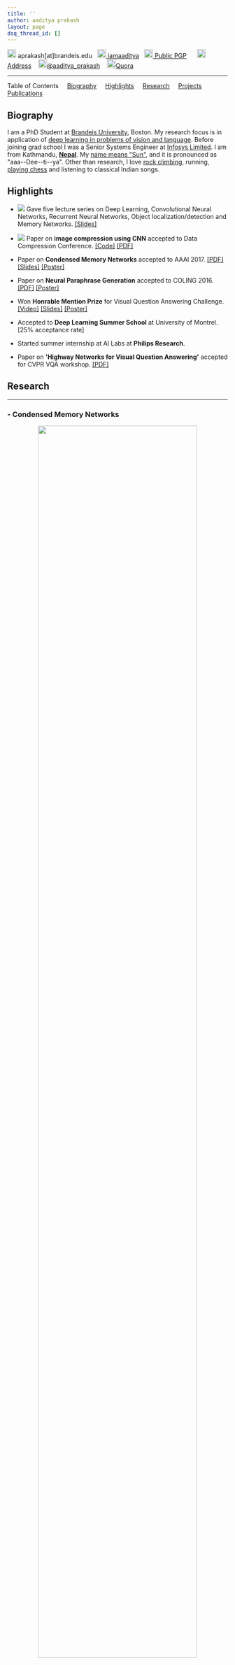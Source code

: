 ```yaml
---
title: ''
author: aaditya prakash
layout: page
dsq_thread_id: []
---
```

<img src="https://www.shareicon.net/data/128x128/2016/11/22/854973_email_512x512.png" height="20px" width="20px" /> aprakash[at]brandeis.edu &nbsp; [<img src="https://github.com/favicon.ico" height="20px" width="20px"> iamaaditya](https://github.com/iamaaditya)&nbsp;&nbsp;&nbsp;[<img src="https://upload.wikimedia.org/wikipedia/vi/b/bf/PGP_Icon.png" height="20px" width="20px"> Public PGP](https://raw.githubusercontent.com/iamaaditya/iamaaditya.github.io/master/pgp_public_aaditya.txt)  &nbsp;&nbsp;&nbsp;&nbsp;&nbsp;[<img src="http://bitcoinsymbol.org/i/old-bitcoin-logo.svg" width="20px" height="20px" /> Address](https://blockchain.info/address/19a2dDQDh3EDpHs5bhDyHnoGLMTwqjoEVv) &nbsp;&nbsp; [<img src="https://www.twitter.com/favicon.ico" height="20px" width="20px" />@aaditya_prakash](https://twitter.com/aaditya_prakash) &nbsp;&nbsp; [<img src="https://www.quora.com/favicon.ico" height="20px" width="20px" />Quora](https://www.quora.com/profile/Aaditya-Prakash)

* * *

Table of Contents &nbsp;&nbsp;&nbsp; [Biography](#biography) &nbsp;&nbsp;&nbsp; [Highlights](#highlights) &nbsp;&nbsp;&nbsp; [Research](#current-research) &nbsp;&nbsp;&nbsp; [Projects](#projects) &nbsp;&nbsp;&nbsp; [Publications](#publications) 


## <a name="biography" id="biography"></a>Biography

I am a PhD Student at [Brandeis University](http://www.brandeis.edu/), Boston. My research focus is in application of [deep learning in problems of vision and language]({{site.baseurl}}/notes/research/). Before joining grad school I was a Senior Systems Engineer at [Infosys Limited](https://www.infosys.com/). I am from Kathmandu, [**Nepal**](https://media.gadventures.com/media-server/image_library/Nepal-Himalaya-Mountains-Annapurna-Pokhara-Prayer-Flags-IS-027332084-Lg-RGB.jpg). My [name means "Sun"]({{site.baseurl}}/notes/name/), and it is pronounced as "aaa--Dee--ti--ya". Other than research, I love [rock climbing]({{site.baseurl}}/notes/climbing/), running, [playing chess]({{site.baseurl}}/notes/chess/) and listening to classical Indian songs. 


## Highlights

* <img src="https://raw.githubusercontent.com/iamaaditya/iamaaditya.github.io/master/images/new.jpg" /> Gave five lecture series on Deep Learning, Convolutional Neural Networks, Recurrent Neural Networks, Object localization/detection and Memory Networks. [[Slides]](http://iamaaditya.github.io/notes/CS175/)

* <img src="https://raw.githubusercontent.com/iamaaditya/iamaaditya.github.io/master/images/new.jpg" /> Paper on **image compression using CNN** accepted to Data Compression Conference. [[Code]](https://github.com/iamaaditya/image-compression-cnn) [[PDF]](https://arxiv.org/pdf/1612.08712v1.pdf)

* Paper on **Condensed Memory Networks** accepted to AAAI 2017. [[PDF]](https://arxiv.org/pdf/1612.01848v1.pdf) [[Slides]](https://docs.google.com/presentation/d/1NSGEBYJmYEa5zsPJBocYcyRVZLKG0y274Wib_BlRX-U/edit?usp=sharing)  [[Poster]](https://github.com/iamaaditya/research-papers-slides-posters/raw/master/aaai_2017/aaai_poster.pdf)

* Paper on **Neural Paraphrase Generation** accepted to COLING 2016. [[PDF]](https://arxiv.org/pdf/1610.03098v3.pdf) [[Poster]](https://www.dropbox.com/s/ju09291jukvtg50/coling_poster.pdf?dl=0)

* Won **Honrable Mention Prize** for Visual Question Answering Challenge. [[Video]](https://www.youtube.com/watch?v=Fc2v_-VTRSY&index=14&list=PL_bDvITUYucC0r43EXIHkQE_fHVXlmboH) [[Slides]](https://docs.google.com/presentation/d/1EvYlvwXa7mjiQ2YjFmFs9LigOI8XFiYcd4jOqnprZyQ/edit?usp=sharing) [[Poster]](https://docs.google.com/presentation/d/1S5eVgDddkG4HaMLDBV5KaaDwPO_rDgMyNzOfq4LiJS0/edit?usp=sharing)

* Accepted to **Deep Learning Summer School** at University of Montrel. [25% acceptance rate]

* Started summer internship at AI Labs at **Philips Research**. 

* Paper on **'Highway Networks for Visual Question Answering'** accepted for CVPR VQA workshop. [[PDF]](http://gpgpu.cs-i.brandeis.edu/highway.pdf)



## Research

* * *

### - Condensed Memory Networks

<center> <img src="https://raw.githubusercontent.com/iamaaditya/iamaaditya.github.io/master/images/cmemnn_for_about.png" height="85%" width="85%"> </center>

* __Problem__: Improve the memory networks for large scale NLP tasks

* __Our method__: Add an alternate memory state which is condensed with previous hop values exponentially fewer slots.

* [[PDF]](https://arxiv.org/pdf/1612.01848v1.pdf) [[Slides]](https://docs.google.com/presentation/d/1NSGEBYJmYEa5zsPJBocYcyRVZLKG0y274Wib_BlRX-U/edit?usp=sharing)

* Blog post describing the project coming soon.

* * *

### - Semantic image compression using CNN

<center> <img src="https://raw.githubusercontent.com/iamaaditya/image-compression-cnn/master/girl_msroi.png" height="85%" width="85%"> </center>

* __Problem__: Add semantic knowledge to image compression Semantic Image Compression

* __Our method__: Use CNN to generate a map that covers all the 'semantic objects' and weighs them based on importance. Use variable scaling JPEG to encode the information.
For more details :

* [[Code]](https://github.com/iamaaditya/image-compression-cnn) [[PDF]](https://arxiv.org/pdf/1612.08712v1.pdf) [[Slides]](https://github.com/iamaaditya/research-papers-slides-posters/raw/master/dcc_2017/dcc_slides.pdf)

* Supervisor - Prof. [James Storer](http://www.cs.brandeis.edu/~storer/)

* * *

### - Neural Paraphrase generation using Residual Stacked LSTM

<center> <img src="https://github.com/iamaaditya/iamaaditya.github.io/raw/master/images/residual_lstm.png" height="45%" width="45%"> </center>

* __Problem__: Generate paraphrases using a 'neural' model.

* __Our method__: We take inspiration from ResNet and apply the same techniques to LSTM. We believe this helpes to maintain the semantics of the paraphrases.

* Work done during internship at Philips Research.

* Shown below are samples using our method on three different datasets.

<center> <img src="https://github.com/iamaaditya/iamaaditya.github.io/raw/master/images/paraphrase_samples.png" height="85%" width="85%"> </center>



* * *

### - Visual Question Answering 


<center> <img src="http://visualqa.org/static/img/teaser_small.jpg" height="90%" width="90%" /> </center>
  

* __Problem__: Given a color image of arbitrary size and question of arbitrary length, come up with the most reasonable answer (ground truth obtained from 10 amazon-turks responses)

* __Our approach__: Use of Highway networks to attain implicit attention and learn deeper feature representations. [See this]({{site.baseurl}}/research/vqa/)  for more details

* Supervisor - Prof. [James Storer](http://www.cs.brandeis.edu/~storer/)


* * *


### - Transfer learning


* We are investigating ideas for improving content based image retrieval through transfer learning. 

* We are currently exploring ways to retrieve [MIT Places](http://places.csail.mit.edu/) (scene recognition database) using deep residual image models like [ResNet - 2015 ImageNet challenge winner](http://research.microsoft.com/en-us/um/people/kahe/ilsvrc15/ilsvrc2015_deep_residual_learning_kaiminghe.pdf). Our goal is to do ablation study on the 152 layers of ResNet for image retrieval task. 

* [Literature survey]({{site.baseurl}}/research/vector_quantization/) for compressing deep convolutional neural networks using vector quantization.



## Pre-Grad Research

* * *

### - Computational Fact Checking [Summer 2014] 



* We investigated applications of computational fact checking on a database with retrospections.

* Implemented a fact checking application for database with weekly Music Billboards.

* [One page summary](https://drive.google.com/open?id=0Bw852LkIy1pXaG1ZN0l2R0M2Zms) &nbsp;&nbsp;&nbsp;&nbsp;-----&nbsp;&nbsp;&nbsp;&nbsp;&nbsp;&nbsp; [Detailed Report](https://drive.google.com/open?id=0Bw852LkIy1pXWEF5Nkt6aUp2UVk)

* Supervisor - [Prof. Liuba Shrira](http://www.cs.brandeis.edu/~liuba/)



* * *

### - Self Organizing maps for large unstructured data [2013] - [Infosys Labs](http://www.infosysblogs.com/infosys-labs/bloggers.html) 

<br />

<center> <img src="https://raw.githubusercontent.com/iamaaditya/iamaaditya.github.io/master/images/som_image.png" height="60%" width="60%" /> </center>





* Formulated and designed a novel way to visualize self-organizing maps for unstructured big data.<br />

* Compared various forms of visual representation along with radar graphs and default visualization of self-organizing maps from most of the common packages in R and Matlab.<br />

* See Publication section for Abstract and PDF of the published work.



* * *



### - Distributed Simulated Annealing [2012] - [Infosys Labs](http://www.infosysblogs.com/infosys-labs/bloggers.html) 



* Studied industry scaled distributed simulated annealing and issues that arise when dealing with large scale optimization.

* Presented fault tolerance techniques for such a system designed for MapReduce infrastructure running on Apache Hadoop.

* See Publication section for Abstract and PDF of the published work.

* * *

## Projects

* * *


* [Detecting fallacy in sentences](https://github.com/gekonwi/brandeis.semantics.final_project) - A computational semantics project in Haskell. Collaborators - [Amin](https://github.com/amsa) & [Shlomo](https://github.com/gekonwi)

* [Social Travel guide](https://github.com/edenzik/elastiCity). Elastic Search project for travel search guide. Collaborators [Eden](https://github.com/edenzik), [Dimos](https://github.com/dimstamat) & Zhenyu.

* [Clipboard to Email](https://github.com/iamaaditya/Clipboard_to_Email). Send Code from clipboard to email automatically.


## Publications

* * *

### In Review

* Garber, Solomon et al. "Static Visual Lecture Summary using Local Intensity Correlation".

### Published


* * *
Prakash, Aaditya, et al. "Semantic Perceptual Image Compression using Deep Convolution Networks." DCC (2017). <br />
<details> <summary><a>Abstract</a></summary>
It has long been considered a significant problem to improve the visual quality of lossy image and video compression. Recent advances in computing power together with the availability of large training data sets has increased interest in the application of deep learning cnns to address image recognition and image processing tasks. Here, we present a powerful cnn tailored to the specific task of semantic image understanding to achieve higher visual quality in lossy compression. A modest increase in complexity is incorporated to the encoder which allows a standard, off-the-shelf jpeg decoder to be used. While jpeg encoding may be optimized for generic images, the process is ultimately unaware of the specific content of the image to be compressed. Our technique makes jpeg content-aware by designing and training a model to identify multiple semantic regions in a given image. Unlike object detection techniques, our model does not require labeling of object positions and is able to identify objects in a single pass. We present a new cnn architecture directed specifically to image compression, which generates a map that highlights semantically-salient regions so that they can be encoded at higher quality as compared to background regions. By adding a complete set of features for every class, and then taking a threshold over the sum of all feature activations, we generate a map that highlights semantically-salient regions so that they can be encoded at a better quality compared to background regions. Experiments are presented on the Kodak PhotoCD dataset and the MIT Saliency Benchmark dataset, in which our algorithm achieves higher visual quality for the same compressed size.
</details>
[[PDF]](https://arxiv.org/pdf/1612.08712v1.pdf) [[Code]](https://github.com/iamaaditya/image-compression-cnn) 

* * *

Prakash, Aaditya, et al. "Condensed Memory Networks for Clinical Diagnostic Inferencing." AAAI (2017). <br />
<details> <summary><a>Abstract</a></summary>
Diagnosis of a clinical condition is a challenging task, which often requires significant medical investigation. Previous work related to diagnostic inferencing problems mostly consider multivariate observational data (e.g. physiological signals , lab tests etc.). In contrast, we explore the problem using free-text medical notes recorded in an electronic health record (EHR). Complex tasks like these can benefit from structured knowledge bases, but those are not scalable. We instead exploit raw text from Wikipedia as a knowledge source. Memory networks have been demonstrated to be effective in tasks which require comprehension of free-form text. They use the final iteration of the learned representation to predict probable classes. We introduce condensed memory neural networks (C-MemNNs), a novel model with iterative condensation of memory representations that preserves the hierarchy of features in the memory. Experiments on the MIMIC-III dataset show that the proposed model outperforms other variants of memory networks to predict the most probable diagnoses given a complex clinical scenario.
</details>
[[PDF]](https://arxiv.org/pdf/1612.01848v1.pdf) [[Slides]](https://docs.google.com/presentation/d/1NSGEBYJmYEa5zsPJBocYcyRVZLKG0y274Wib_BlRX-U/edit?usp=sharing)  [[Poster]](https://github.com/iamaaditya/research-papers-slides-posters/raw/master/aaai_2017/aaai_poster.pdf)

* * *

Prakash, Aaditya, et al. "Neural Paraphrase Generation with Stacked Residual LSTM Networks." COLING (2016). <br />
<details> <summary><a>Abstract</a></summary>
n this paper, we propose a novel neural approach for paraphrase generation. Conventional paraphrase generation methods either leverage handwritten rules and thesauri-based alignments, or use statistical machine learning principles. To the best of our knowledge, this work is the first to explore deep learning models for paraphrase generation. Our primary contribution is a stacked residual LSTM network, where we add residual connections between LSTM layers. This allows for efficient training of deep LSTMs. We experiment with our model and other state-of-the-art deep learning models on three different datasets: PPDB, WikiAnswers and MSCOCO. Evaluation results demonstrate that our model outperforms sequence to sequence, attention-based and bi-directional LSTM models on BLEU, METEOR, TER and an embedding-based sentence similarity metric.
</details>
[[PDF]](https://arxiv.org/pdf/1610.03098v3.pdf) [[Poster]](https://github.com/iamaaditya/research-papers-slides-posters/raw/master/coling_2016/coling_poster.pdf)

* * *

Prakash, A. & Storer, J (2016) Highway Networks for Visual Question Answering, CVPR Workshop (VQA). <br />
<details> <summary><a>Abstract</a></summary>
We propose a version of highway network designed for the task of Visual Question Answering. We take inspiration from recent success of Residual Layer Network and Highway Network in learning deep representation of images and fine grained localization of objects. We propose variation in gating mechanism to allow incorporation of word embedding in the information highway. The gate parameters are influenced by the words in the question, which steers the network towards localized feature learning. This achieves the same effect as soft attention via recurrence but allows for faster training using optimized feed-forward techniques.  We are able to obtain state-of-the-art1 results on VQA dataset for Open Ended and Multiple Choice tasks with current model.
</details>
[[PDF]](http://gpgpu.cs-i.brandeis.edu/highway.pdf) [[Slides]](https://docs.google.com/presentation/d/1nrc-kOmDn1Msp41q8gwiiDFrXa0uKoBatlk1plmo8GM/edit?usp=sharing) [[Poster]](https://github.com/iamaaditya/research-papers-slides-posters/raw/master/cvpr_2016/cvpr_poster.pdf)

* * *


### Pre grad school

*   Prakash, A. (2013). Reconstructing Self Organizing Maps as Spider Graphs for better visual interpretation of large unstructured datasets. _Infosys Lab Briefings, Infosys._ Vol 11(1). _Jan 2013_ <br />

    | [[Abstract]](http://aaditya.info/research/abstract_graph.txt) [[Full-pdf]](http://aaditya.info/research/graph.pdf) [[INFY]](http://www.infosys.com/infosys-labs/publications/infosyslabs-briefings/Pages/bigdata-challenges-opportunities.aspx) [[slides]](http://aaditya.info/research/slides_graph.pdf) |



*   Prakash, A. (2012). Measures of Fault Tolerance in Distributed Simulated Annealing. _Proceedings of International Conference on Perspective of Computer Confluence with Sciences._ Vol 1 pp 111-114\.<br />

    | [[Abstract]](http://aaditya.info/research/abstract_fault.txt) [[Full-pdf]](http://aaditya.info/research/fault.pdf) [[arXiv]](http://arxiv.org/abs/1212.3295) [[slides]](http://aaditya.info/research/slides_fault.pdf) |



*   Prakash, A., & Jha, R. K. (2012). New Interface Protocol to Connect Multiple Bank Networks from a Single Outlet. _International Journal of Computer Applications, NY, USA_ Vol. 55(1) pp 1-9.<br />

    | [[Abstract]](http://aaditya.info/research/abstract_protocol.txt) [[Full-pdf]](http://aaditya.info/research/protocol.pdf) [[IJCA]](http://www.ijcaonline.org/archives/volume55/number12/8804-3034) [[slides]](http://aaditya.info/research/slides_protocol.pdf) |

* * *

[Quora](http://www.quora.com/Aaditya-Prakash) - [Wikipedia](http://en.wikipedia.org/wiki/User:Iamaaditya) - [Google+](https://plus.google.com/u/0/100303074762902184969?rel=author) - [Twitter](http://twitter.com/aaditya_prakash) - [Linkedin](https://in.linkedin.com/in/aaditya-prakash-68453338) - [Academia.edu](http://infosys.academia.edu/aadityaprakash) - [SlideShare](http://www.slideshare.net/aadityaprakash/) - [GitHub](https://github.com/iamaaditya) - [ResearchGate](https://www.researchgate.net/profile/Aaditya_Prakash3)

<details>
  <summary><a>Thank you!</a></summary>
  (づ｡◕‿‿◕｡)づ
</details>
